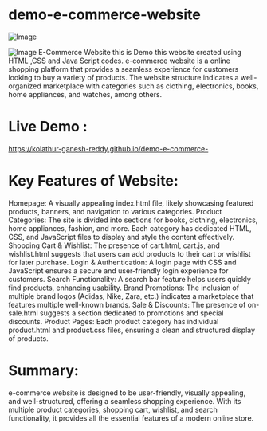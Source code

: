 # demo-e-commerce-website
![Image](https://github.com/user-attachments/assets/948a44c0-368c-4006-a76b-e064683da9b9)

![Image](https://github.com/user-attachments/assets/df1cc3be-1bec-4c04-b3c5-d2430c3246f0)
E-Commerce Website this is Demo 
this website created using HTML ,CSS and Java Script codes.
e-commerce website is a online shopping platform that provides a seamless experience for customers looking to buy a variety of products. The website structure indicates a well-organized marketplace with categories such as clothing, electronics, books, home appliances, and watches, among others.

# Live Demo :
 https://kolathur-ganesh-reddy.github.io/demo-e-commerce-

# Key Features of Website:

Homepage: A visually appealing index.html file, likely showcasing featured products, banners, and navigation to various categories.
Product Categories: The site is divided into sections for books, clothing, electronics, home appliances, fashion, and more. Each category has dedicated HTML, CSS, and JavaScript files to display and style the content effectively.
Shopping Cart & Wishlist: The presence of cart.html, cart.js, and wishlist.html suggests that users can add products to their cart or wishlist for later purchase.
Login & Authentication: A login page with CSS and JavaScript ensures a secure and user-friendly login experience for customers.
Search Functionality: A search bar feature helps users quickly find products, enhancing usability.
Brand Promotions: The inclusion of multiple brand logos (Adidas, Nike, Zara, etc.) indicates a marketplace that features multiple well-known brands.
Sale & Discounts: The presence of on-sale.html suggests a section dedicated to promotions and special discounts.
Product Pages: Each product category has individual product.html and product.css files, ensuring a clean and structured display of products.
# Summary:
e-commerce website is designed to be user-friendly, visually appealing, and well-structured, offering a seamless shopping experience. With its multiple product categories, shopping cart, wishlist, and search functionality, it provides all the essential features of a modern online store.
